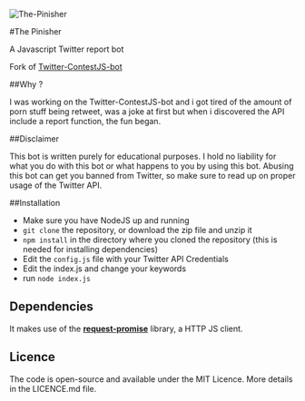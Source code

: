 ![The-Pinisher](https://framapic.org/xWLUyOV39fgD/M7xcGrg8sBBa.jpg "The Pinisher")

#The Pinisher

A Javascript Twitter report bot

Fork of [Twitter-ContestJS-bot](https://github.com/henhouse/Twitter-ContestJS-bot)

##Why ?

I was working on the Twitter-ContestJS-bot and i got tired of the amount of porn stuff being retweet, was a joke at first but when i discovered the API include a report function, the fun began.

##Disclaimer

This bot is written purely for educational purposes. I hold no liability for what you do with this bot or what happens to you by using this bot. Abusing this bot can get you banned from Twitter, so make sure to read up on proper usage of the Twitter API.

##Installation
 * Make sure you have NodeJS up and running
 * `git clone` the repository, or download the zip file and unzip it
 * `npm install` in the directory where you cloned the repository (this is needed for installing dependencies)
 * Edit the `config.js` file with your Twitter API Credentials
 * Edit the index.js and change your keywords
 * run `node index.js`

## Dependencies
It makes use of the <a href="https://github.com/request/request-promise"><b>request-promise</b></a> library, a HTTP JS client.


## Licence
The code is open-source and available under the MIT Licence. More details in the LICENCE.md file.
